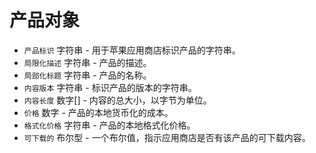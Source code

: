 # 产品对象

* `产品标识` 字符串 - 用于苹果应用商店标识产品的字符串。
* `局限化描述` 字符串 - 产品的描述。
* `局部化标题` 字符串 - 产品的名称。
* `内容版本` 字符串 - 标识产品的版本的字符串。
* `内容长度` 数字[] - 内容的总大小，以字节为单位。
* `价格` 数字 - 产品的本地货币化的成本。
* `格式化价格` 字符串 - 产品的本地格式化价格。
* `可下载的` 布尔型 - 一个布尔值，指示应用商店是否有该产品的可下载内容。